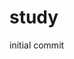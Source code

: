 # study
initial commit

<div id="text"></div>

<script>
  document.getElementById("text").innerHTML = "Text added by JavaScript code";
</script>
